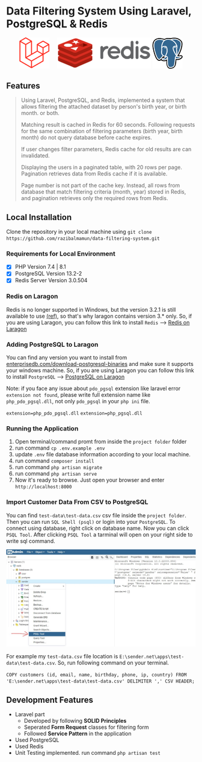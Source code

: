 # Data Filtering System Using  Laravel, PostgreSQL & Redis

<p align="center"><a href="https://laravel.com" target="_blank">
<img src="./github/laravel.svg" width="80"></a>&nbsp;&nbsp;&nbsp;&nbsp;
<a href="https://redis.io/" target="_blank" rel="noopener noreferrer"><img width="250" src="./github/redis.png" alt="Redis logo"></a>
<a href="https://www.postgresql.org/" target="_blank">
      <img alt="PostgreSQL" width="80" src="./github/postgresql.png">
    </a>
</p>

## Features

> Using Laravel, PostgreSQL, and Redis, implemented a system that allows filtering the attached dataset by person's birth year, or birth month. or both.
> 
> Matching result is cached in Redis for 60 seconds. Following requests for the same combination of filtering parameters (birth year, birth month) do not query database before cache expires. 
> 
> If user changes filter parameters, Redis cache for old results are can invalidated.
> 
> Displaying the users in a paginated table, with 20 rows per page. Pagination retrieves data from Redis cache if it is available.
> 
> Page number is not part of the cache key. Instead, all rows from database that match filtering criteria (month, year) stored in Redis, and pagination retrieves only the required rows from Redis.


## Local Installation

Clone the repository in your local machine using `git clone https://github.com/razibalmamun/data-filtering-system.git`

### Requirements for Local Environment

-   [x] PHP Version 7.4 | 8.1
-   [x] PostgreSQL Version 13.2-2
-   [x] Redis Server Version 3.0.504

### Redis on Laragon
Redis is no longer supported in Windows, but the version 3.2.1 is still available to use [(ref)](https://redis.com/blog/redis-on-windows-8-1-and-previous-versions/#:~:text=Officially%2C%20Redis%20is%20not%20supported,ported%20to%20Windows%20by%20MSOpenTech.), so that's why laragon contains version 3.* only.
So, if you are using Laragon, you can follow this link to install `Redis` --> [Redis on Laragon](https://dev.to/dendihandian/installing-php-redis-extension-on-laragon-2mp3)

### Adding PostgreSQL to Laragon
You can find any version you want to install from [enterprisedb.com/download-postgresql-binaries](https://www.enterprisedb.com/download-postgresql-binaries) and make sure it supports your windows machine. So, if you are using Laragon you can follow this link to install `PostgreSQL` --> [PostgreSQL on Laragon](https://dev.to/dendihandian/adding-postgresql-to-laragon-2kde)

Note: if you face any issue about `pdo_pgsql` extension like laravel error `extension not found`, please write full extension name like `php_pdo_pgsql.dll`, not only `pdo_pgsql` in your `php ini` file.

`extension=php_pdo_pgsql.dll`
`extension=php_pgsql.dll`

### Running the Application

1.  Open terminal/command promt from inside the `project folder` folder
2.  run command `cp .env.example .env`
3.  update `.env` file database information according to your local machine.
4.  run command `composer install`
5.  run command `php artisan migrate`
6.  run command `php artisan serve`
7.  Now it's ready to browse. Just open your browser and enter `http://localhost:8000`

### Import Customer Data From CSV to PostgreSQL
You can find `test-data\test-data.csv` csv file inside the `project folder`. Then you can run `SQL Shell (psql)` or login into your `PostgreSQL`. To connect using database, right click on database name. Now you can click `PSQL Tool`. After clicking `PSQL Tool` a tarminal will open on your right side to write sql command.

<img width="820" src="./github/fsql.jpg" alt="PSQL Tool">

For example my `test-data.csv` file location is `E:\sender.net\apps\test-data\test-data.csv`. So, run following command on your terminal.

`COPY customers (id, email, name, birthday, phone, ip, country) FROM 'E:\sender.net\apps\test-data\test-data.csv' DELIMITER ',' CSV HEADER;`

## Development Features
-   Laravel part
    -   Developed by following **SOLID Principles**    
    -   Seperated **Form Request** classes for filtering form
    -   Followed **Service Pattern** in the application
-   Used PostgreSQL
-   Used Redis
-   Unit Testing implemented. run command `php artisan test` 
